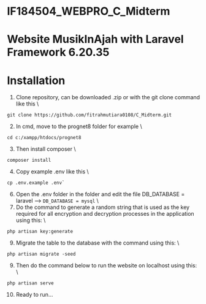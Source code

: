 # IF184504_WEBPRO_C_Midterm
# Website MusikInAjah with Laravel Framework 6.20.35

# Installation
1. Clone repository, can be downloaded .zip or with the git clone command like this \
```
git clone https://github.com/fitrahmutiara0108/C_Midterm.git
```
2. In cmd, move to the prognet8 folder for example \
```
cd c:/xampp/htdocs/prognet8
```
3. Then install composer \
```
composer install
```
4. Copy example .env like this \
```
cp .env.example .env`
```
6. Open the .env folder in the folder and edit the file DB_DATABASE = laravel --> ``DB_DATABASE = mysql`` \
7. Do the command to generate a random string that is used as the key required for all encryption and decryption processes in the application using this: \
```
php artisan key:generate
```
9. Migrate the table to the database with the command using this: \
```
php artisan migrate -seed
```
9. Then do the command below to run the website on localhost using this: \
```
php artisan serve
```
10. Ready to run...
